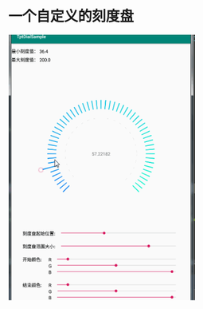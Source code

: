 
# 一个自定义的刻度盘

<img src="https://github.com/kangdp/TptDialSample/blob/master/dial.gif" width="375"/>
